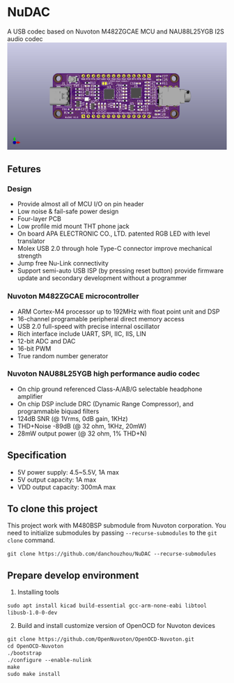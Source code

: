 # NuDAC
A USB codec based on Nuvoton M482ZGCAE MCU and NAU88L25YGB I2S audio codec
![image](./kicad/pcb/NuDAC.png)

## Fetures
### Design
- Provide almost all of MCU I/O on pin header  
- Low noise & fail-safe power design  
- Four-layer PCB  
- Low profile mid mount THT phone jack  
- On board APA ELECTRONIC CO., LTD. patented RGB LED with level translator  
- Molex USB 2.0 through hole Type-C connector improve mechanical strength  
- Jump free Nu-Link connectivity
- Support semi-auto USB ISP (by pressing reset button) provide firmware update and secondary development without a programmer  
### Nuvoton M482ZGCAE microcontroller  
- ARM Cortex-M4 processor up to 192MHz with float point unit and DSP  
- 16-channel programable peripheral direct memory access  
- USB 2.0 full-speed with precise internal oscillator  
- Rich interface include UART, SPI, IIC, IIS, LIN
- 12-bit ADC and DAC
- 16-bit PWM
- True random number generator  
### Nuvoton NAU88L25YGB high performance audio codec
- On chip ground referenced Class-A/AB/G selectable headphone amplifier
- On chip DSP include DRC (Dynamic Range Compressor), and programmable biquad filters  
- 124dB SNR (@ 1Vrms, 0dB gain, 1KHz)  
- THD+Noise -89dB (@ 32 ohm, 1KHz, 20mW)  
- 28mW output power (@ 32 ohm, 1% THD+N)  

## Specification
- 5V power supply: 4.5~5.5V, 1A max  
- 5V output capacity: 1A max
- VDD output capacity: 300mA max


## To clone this project
This project work with M480BSP submodule from Nuvoton corporation. You need to initialize submodules by passing ``--recurse-submodules`` to the ``git clone`` command.
```
git clone https://github.com/danchouzhou/NuDAC --recurse-submodules
```

## Prepare develop environment
1. Installing tools
```
sudo apt install kicad build-essential gcc-arm-none-eabi libtool libusb-1.0-0-dev
```
2. Build and install customize version of OpenOCD for Nuvoton devices
```
git clone https://github.com/OpenNuvoton/OpenOCD-Nuvoton.git
cd OpenOCD-Nuvoton
./bootstrap
./configure --enable-nulink
make
sudo make install
```

